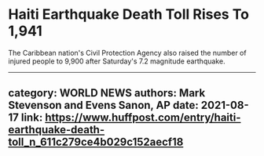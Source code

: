 # Haiti Earthquake Death Toll Rises To 1,941

The Caribbean nation's Civil Protection Agency also raised the number of injured people to 9,900 after Saturday's 7.2 magnitude earthquake.

---
category: WORLD NEWS
authors: Mark Stevenson and Evens Sanon, AP
date: 2021-08-17
link: https://www.huffpost.com/entry/haiti-earthquake-death-toll_n_611c279ce4b029c152aecf18
---
